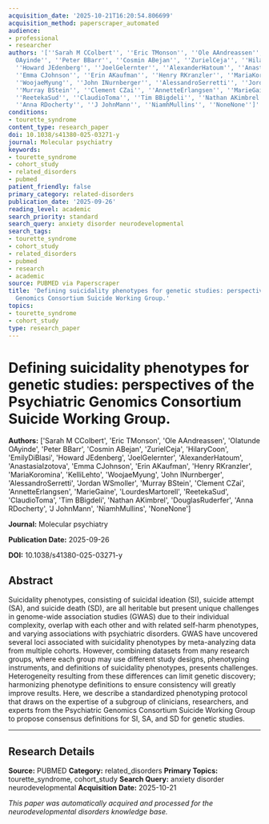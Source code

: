 ```yaml
---
acquisition_date: '2025-10-21T16:20:54.806699'
acquisition_method: paperscraper_automated
audience:
- professional
- researcher
authors: '[''Sarah M CColbert'', ''Eric TMonson'', ''Ole AAndreassen'', ''Olatunde
  OAyinde'', ''Peter BBarr'', ''Cosmin ABejan'', ''ZurielCeja'', ''HilaryCoon'', ''EmilyDiBlasi'',
  ''Howard JEdenberg'', ''JoelGelernter'', ''AlexanderHatoum'', ''AnastasiaIzotova'',
  ''Emma CJohnson'', ''Erin AKaufman'', ''Henry RKranzler'', ''MariaKoromina'', ''KelliLehto'',
  ''WoojaeMyung'', ''John INurnberger'', ''AlessandroSerretti'', ''Jordan WSmoller'',
  ''Murray BStein'', ''Clement CZai'', ''AnnetteErlangsen'', ''MarieGaine'', ''LourdesMartorell'',
  ''ReetekaSud'', ''ClaudioToma'', ''Tim BBigdeli'', ''Nathan AKimbrel'', ''DouglasRuderfer'',
  ''Anna RDocherty'', ''J JohnMann'', ''NiamhMullins'', ''NoneNone'']'
conditions:
- tourette_syndrome
content_type: research_paper
doi: 10.1038/s41380-025-03271-y
journal: Molecular psychiatry
keywords:
- tourette_syndrome
- cohort_study
- related_disorders
- pubmed
patient_friendly: false
primary_category: related-disorders
publication_date: '2025-09-26'
reading_level: academic
search_priority: standard
search_query: anxiety disorder neurodevelopmental
search_tags:
- tourette_syndrome
- cohort_study
- related_disorders
- pubmed
- research
- academic
source: PUBMED via Paperscraper
title: 'Defining suicidality phenotypes for genetic studies: perspectives of the Psychiatric
  Genomics Consortium Suicide Working Group.'
topics:
- tourette_syndrome
- cohort_study
type: research_paper
---
```


# Defining suicidality phenotypes for genetic studies: perspectives of the Psychiatric Genomics Consortium Suicide Working Group.

**Authors:** ['Sarah M CColbert', 'Eric TMonson', 'Ole AAndreassen', 'Olatunde OAyinde', 'Peter BBarr', 'Cosmin ABejan', 'ZurielCeja', 'HilaryCoon', 'EmilyDiBlasi', 'Howard JEdenberg', 'JoelGelernter', 'AlexanderHatoum', 'AnastasiaIzotova', 'Emma CJohnson', 'Erin AKaufman', 'Henry RKranzler', 'MariaKoromina', 'KelliLehto', 'WoojaeMyung', 'John INurnberger', 'AlessandroSerretti', 'Jordan WSmoller', 'Murray BStein', 'Clement CZai', 'AnnetteErlangsen', 'MarieGaine', 'LourdesMartorell', 'ReetekaSud', 'ClaudioToma', 'Tim BBigdeli', 'Nathan AKimbrel', 'DouglasRuderfer', 'Anna RDocherty', 'J JohnMann', 'NiamhMullins', 'NoneNone']

**Journal:** Molecular psychiatry

**Publication Date:** 2025-09-26

**DOI:** 10.1038/s41380-025-03271-y

## Abstract

Suicidality phenotypes, consisting of suicidal ideation (SI), suicide attempt (SA), and suicide death (SD), are all heritable but present unique challenges in genome-wide association studies (GWAS) due to their individual complexity, overlap with each other and with related self-harm phenotypes, and varying associations with psychiatric disorders. GWAS have uncovered several loci associated with suicidality phenotypes by meta-analyzing data from multiple cohorts. However, combining datasets from many research groups, where each group may use different study designs, phenotyping instruments, and definitions of suicidality phenotypes, presents challenges. Heterogeneity resulting from these differences can limit genetic discovery; harmonizing phenotype definitions to ensure consistency will greatly improve results. Here, we describe a standardized phenotyping protocol that draws on the expertise of a subgroup of clinicians, researchers, and experts from the Psychiatric Genomics Consortium Suicide Working Group to propose consensus definitions for SI, SA, and SD for genetic studies.

---

## Research Details

**Source:** PUBMED
**Category:** related_disorders
**Primary Topics:** tourette_syndrome, cohort_study
**Search Query:** anxiety disorder neurodevelopmental
**Acquisition Date:** 2025-10-21

*This paper was automatically acquired and processed for the neurodevelopmental disorders knowledge base.*
